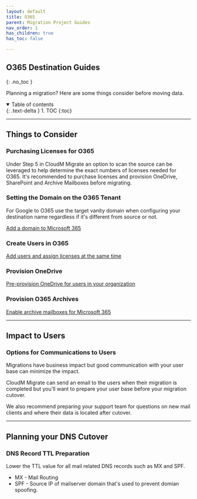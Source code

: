 ```yaml
---
layout: default
title: O365
parent: Migration Project Guides
nav_order: 1
has_children: true
has_toc: false

---
```


## O365 Destination Guides
{: .no_toc }

Planning a migration? Here are some things consider before moving data. 

<a name="top"></a>
<details open markdown="block">
  <summary>
    Table of contents
  </summary>
  {: .text-delta }
1. TOC
{:toc}
</details>

---

## Things to Consider

### Purchasing Licenses for O365

Under Step 5 in CloudM Migrate an option to scan the source can be leveraged to help determine the exact numbers of licenses needed for O365. It's recommended to purchase licenses and provision OneDrive, SharePoint and Archive Mailboxes before migrating. 

### Setting the Domain on the O365 Tenant

For Google to O365 use the target vanity domain when configuring your destination name regardless if it's different from source or not. 

<a href="https://learn.microsoft.com/en-us/microsoft-365/admin/setup/add-domain?view=o365-worldwide">Add a domain to Microsoft 365</a>

### Create Users in O365

<a href="https://learn.microsoft.com/en-us/microsoft-365/admin/add-users/add-users?view=o365-worldwide">Add users and assign licenses at the same time</a>

### Provision OneDrive

<a href="https://learn.microsoft.com/en-us/onedrive/pre-provision-accounts">Pre-provision OneDrive for users in your organization</a>

### Provision O365 Archives  
 
<a href="https://learn.microsoft.com/en-us/microsoft-365/compliance/enable-archive-mailboxes?view=o365-worldwide">Enable archive mailboxes for Microsoft 365</a>

---

## Impact to Users


### Options for Communications to Users

Migrations have business impact but good communication with your user base can minimize the impact. 

CloudM Migrate can send an email to the users when their migration is completed but you'll want to prepare your user base before your migration cutover. 

We also recommend preparing your support team for questions on new mail clients and where their data is located after cutover. 

---

## Planning your DNS Cutover

### DNS Record TTL Preparation
Lower the TTL value for all mail related DNS records such as MX and SPF. 

- MX - Mail Routing
- SPF - Source IP of mailserver domain that's used to prevent domian spoofing. 

